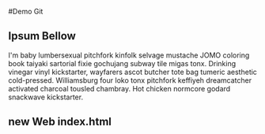 #Demo Git

## Ipsum Bellow
I'm baby lumbersexual pitchfork kinfolk selvage mustache JOMO coloring book taiyaki sartorial fixie gochujang subway tile migas tonx. Drinking vinegar vinyl kickstarter, wayfarers ascot butcher tote bag tumeric aesthetic cold-pressed. Williamsburg four loko tonx pitchfork keffiyeh dreamcatcher activated charcoal tousled chambray. Hot chicken normcore godard snackwave kickstarter.

## new Web index.html